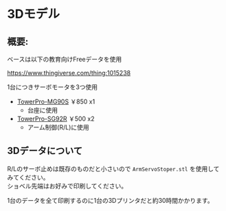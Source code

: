 # 3Dモデル

## 概要:

ベースは以下の教育向けFreeデータを使用  

https://www.thingiverse.com/thing:1015238

1台につきサーボモータを3つ使用

- [TowerPro-MG90S](https://akizukidenshi.com/catalog/g/gM-13227/) ￥850 x1
    - 台座に使用
- [TowerPro-SG92R](https://akizukidenshi.com/catalog/g/gM-08914/) ￥500 x2
    - アーム制御(R/L)に使用

## 3Dデータについて

R/Lのサーボ止めは既存のものだと小さいので `ArmServoStoper.stl` を使用してみてください。  
ショベル先端はお好みで印刷してください。

1台のデータを全て印刷するのに1台の3Dプリンタだと約30時間かかります。